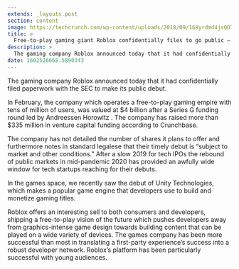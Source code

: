 ```yaml
--- 
extends: _layouts.post 
section: content 
image: https://techcrunch.com/wp-content/uploads/2018/09/1G8yrdmd4js0D7bpxlgY_OQ.png?w=764 
title: > 
  Free-to-play gaming giant Roblox confidentially files to go public – TechCrunch 
description: > 
  The gaming company Roblox announced today that it had confidentially filed paperwork with the SEC to make its public debut.In February, the company which operates a free-to-play gaming empire with tens of million of users, was valued at $4 billion after a Series G funding round led by Andreessen Horowitz .The company has raised more than $335 million in venture capital funding according to Crunchbase.In the games space, we recently saw the debut of Unity Technologies, which makes a popular game engine that developers use to build and monetize gaming titles.The games company has been more successful than most in translating a first-party experience’s success into a robust developer network. 
date: 1602526668.5890343 
--- 
```

The gaming company Roblox announced today that it had confidentially filed paperwork with the SEC to make its public debut.

In February, the company which operates a free-to-play gaming empire with tens of million of users, was valued at $4 billion after a Series G funding round led by Andreessen Horowitz . The company has raised more than $335 million in venture capital funding according to Crunchbase.

The company has not detailed the number of shares it plans to offer and furthermore notes in standard legalese that their timely debut is “subject to market and other conditions.” After a slow 2019 for tech IPOs the rebound of public markets in mid-pandemic 2020 has provided an awfully wide window for tech startups reaching for their debuts.

In the games space, we recently saw the debut of Unity Technologies, which makes a popular game engine that developers use to build and monetize gaming titles.

Roblox offers an interesting sell to both consumers and developers, shipping a free-to-play vision of the future which pushes developers away from graphics-intense game design towards building content that can be played on a wide variety of devices. The games company has been more successful than most in translating a first-party experience’s success into a robust developer network. Roblox’s platform has been particularly successful with young audiences.